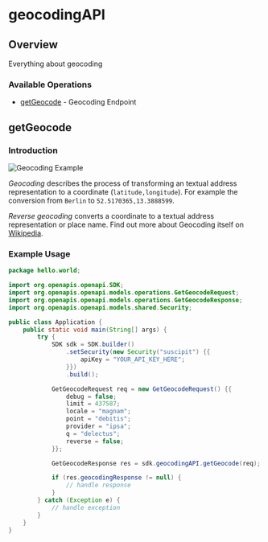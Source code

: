 # geocodingAPI

## Overview

Everything about geocoding

### Available Operations

* [getGeocode](#getgeocode) - Geocoding Endpoint

## getGeocode


### Introduction

![Geocoding Example](./img/geocoding-example.png)

_Geocoding_ describes the process of transforming an textual address representation to a coordinate (`latitude,longitude`).
For example the conversion from `Berlin` to `52.5170365,13.3888599`.

_Reverse geocoding_ converts a coordinate to a textual address representation or place name. Find out more about Geocoding itself on [Wikipedia](http://en.wikipedia.org/wiki/Geocoding).


### Example Usage

```java
package hello.world;

import org.openapis.openapi.SDK;
import org.openapis.openapi.models.operations.GetGeocodeRequest;
import org.openapis.openapi.models.operations.GetGeocodeResponse;
import org.openapis.openapi.models.shared.Security;

public class Application {
    public static void main(String[] args) {
        try {
            SDK sdk = SDK.builder()
                .setSecurity(new Security("suscipit") {{
                    apiKey = "YOUR_API_KEY_HERE";
                }})
                .build();

            GetGeocodeRequest req = new GetGeocodeRequest() {{
                debug = false;
                limit = 437587;
                locale = "magnam";
                point = "debitis";
                provider = "ipsa";
                q = "delectus";
                reverse = false;
            }};            

            GetGeocodeResponse res = sdk.geocodingAPI.getGeocode(req);

            if (res.geocodingResponse != null) {
                // handle response
            }
        } catch (Exception e) {
            // handle exception
        }
    }
}
```
